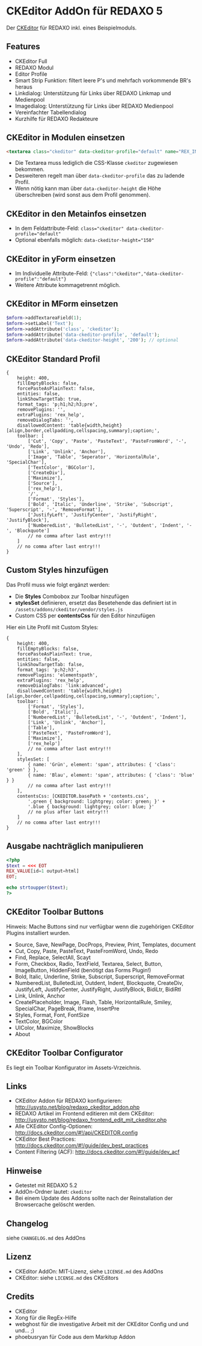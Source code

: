 CKEditor AddOn für REDAXO 5
===========================

Der [CKEditor](http://ckeditor.com/) für REDAXO inkl. eines Beispielmoduls.

Features
--------

* CKEditor Full
* REDAXO Modul
* Editor Profile
* Smart Strip Funktion: filtert leere P's und mehrfach vorkommende BR's heraus
* Linkdialog: Unterstützung für Links über REDAXO Linkmap und Medienpool
* Imagedialog: Unterstützung für Links über REDAXO Medienpool
* Vereinfachter Tabellendialog
* Kurzhilfe für REDAXO Redakteure

CKEditor in Modulen einsetzen
------------------------------

```html
<textarea class="ckeditor" data-ckeditor-profile="default" name="REX_INPUT_VALUE[1]">REX_VALUE[1]</textarea>
```

* Die Textarea muss lediglich die CSS-Klasse `ckeditor` zugewiesen bekommen. 
* Desweiteren regelt man über `data-ckeditor-profile` das zu ladende Profil. 
* Wenn nötig kann man über `data-ckeditor-height` die Höhe überschreiben (wird sonst aus dem Profil genommen).

CKEditor in den Metainfos einsetzen
------------------------------------

* In dem Feldattribute-Feld: `class="ckeditor" data-ckeditor-profile="default"`
* Optional ebenfalls möglich: `data-ckeditor-height="150"`

CKEditor in yForm einsetzen
---------------------------

* Im Individuelle Attribute-Feld: `{"class":"ckeditor","data-ckeditor-profile":"default"}`
* Weitere Attribute kommagetrennt möglich.

CKEditor in MForm einsetzen
---------------------------

```php
$mform->addTextareaField(1); 
$mform->setLabel('Text');
$mform->addAttribute('class', 'ckeditor');
$mform->addAttribute('data-ckeditor-profile', 'default');
$mform->addAttribute('data-ckeditor-height', '200'); // optional
```

CKEditor Standard Profil
------------------------

```
{
    height: 400,
    fillEmptyBlocks: false,
    forcePasteAsPlainText: false,
    entities: false,
    linkShowTargetTab: true,
    format_tags: 'p;h1;h2;h3;pre',
    removePlugins: '',
    extraPlugins: 'rex_help',
    removeDialogTabs: '',
    disallowedContent: 'table{width,height}[align,border,cellpadding,cellspacing,summary];caption;',
    toolbar: [
        ['Cut', 'Copy', 'Paste', 'PasteText', 'PasteFromWord', '-', 'Undo', 'Redo'],
        ['Link', 'Unlink', 'Anchor'],
        ['Image', 'Table', 'Seperator', 'HorizontalRule', 'SpecialChar'],
        ['TextColor', 'BGColor'],
        ['CreateDiv'],
        ['Maximize'],
        ['Source'],
        ['rex_help'],
        '/',
        ['Format', 'Styles'],
        ['Bold', 'Italic', 'Underline', 'Strike', 'Subscript', 'Superscript', '-', 'RemoveFormat'],
        ['JustifyLeft', 'JustifyCenter', 'JustifyRight', 'JustifyBlock'],
        ['NumberedList', 'BulletedList', '-', 'Outdent', 'Indent', '-', 'Blockquote']
        // no comma after last entry!!!
    ]
    // no comma after last entry!!!
}
```

Custom Styles hinzufügen
------------------------

Das Profil muss wie folgt ergänzt werden:

* Die __Styles__ Combobox zur Toolbar hinzufügen
* __stylesSet__ definieren, ersetzt das Besetehende das definiert ist in `/assets/addons/ckeditor/vendor/styles.js`
* Custom CSS per __contentsCss__ für den Editor hinzufügen

Hier ein Lite Profil mit Custom Styles:

```
{
    height: 400,
    fillEmptyBlocks: false,
    forcePasteAsPlainText: true,
    entities: false,
    linkShowTargetTab: false,
    format_tags: 'p;h2;h3',
    removePlugins: 'elementspath',
    extraPlugins: 'rex_help',
    removeDialogTabs: 'link:advanced',
    disallowedContent: 'table{width,height}[align,border,cellpadding,cellspacing,summary];caption;',
    toolbar: [
        ['Format', 'Styles'],
        ['Bold', 'Italic'],
        ['NumberedList', 'BulletedList', '-', 'Outdent', 'Indent'],
        ['Link', 'Unlink', 'Anchor'],
        ['Table'],
        ['PasteText', 'PasteFromWord'],
        ['Maximize'],
        ['rex_help']
        // no comma after last entry!!!
    ],
    stylesSet: [
        { name: 'Grün', element: 'span', attributes: { 'class': 'green' } },
        { name: 'Blau', element: 'span', attributes: { 'class': 'blue' } }
        // no comma after last entry!!!
    ],    
    contentsCss: [CKEDITOR.basePath + 'contents.css', 
        '.green { background: lightgrey; color: green; }' +
        '.blue { background: lightgrey; color: blue; }'
        // no plus after last entry!!!
    ]
    // no comma after last entry!!!
}
```

Ausgabe nachträglich manipulieren
---------------------------------

```php
<?php
$text = <<< EOT
REX_VALUE[id=1 output=html]
EOT;

echo strtoupper($text);
?>
```

CKEditor Toolbar Buttons
------------------------

Hinweis: Mache Buttons sind nur verfügbar wenn die zugehörigen CKEditor Plugins installiert wurden.

* Source, Save, NewPage, DocProps, Preview, Print, Templates, document
* Cut, Copy, Paste, PasteText, PasteFromWord, Undo, Redo
* Find, Replace, SelectAll, Scayt
* Form, Checkbox, Radio, TextField, Textarea, Select, Button, ImageButton, HiddenField (benötigt das Forms Plugin!)
* Bold, Italic, Underline, Strike, Subscript, Superscript, RemoveFormat
* NumberedList, BulletedList, Outdent, Indent, Blockquote, CreateDiv, JustifyLeft, JustifyCenter, JustifyRight, JustifyBlock, BidiLtr, BidiRtl
* Link, Unlink, Anchor
* CreatePlaceholder, Image, Flash, Table, HorizontalRule, Smiley, SpecialChar, PageBreak, Iframe, InsertPre
* Styles, Format, Font, FontSize
* TextColor, BGColor
* UIColor, Maximize, ShowBlocks
* About

CKEditor Toolbar Configurator
-----------------------------

Es liegt ein Toolbar Konfigurator im Assets-Vrzeichnis.

Links
-----

* CKEditor Addon für REDAXO konfigurieren: http://usysto.net/blog/redaxo_ckeditor_addon.php
* REDAXO Artikel im Frontend editieren mit dem CKEditor: http://usysto.net/blog/redaxo_frontend_edit_mit_ckeditor.php
* Alle CKEditor Config-Optionen: http://docs.ckeditor.com/#!/api/CKEDITOR.config
* CKEditor Best Practices: http://docs.ckeditor.com/#!/guide/dev_best_practices
* Content Filtering (ACF): http://docs.ckeditor.com/#!/guide/dev_acf

Hinweise
--------

* Getestet mit REDAXO 5.2
* AddOn-Ordner lautet: `ckeditor`
* Bei einem Update des Addons sollte nach der Reinstallation der Browsercache gelöscht werden.

Changelog
---------

siehe `CHANGELOG.md` des AddOns

Lizenz
------

* CKEditor AddOn: MIT-Lizenz, siehe `LICENSE.md` des AddOns
* CKEditor: siehe `LICENSE.md` des CKEditors

Credits
-------

* CKEditor
* Xong für die RegEx-Hilfe
* webghost für die investigative Arbeit mit der CKEditor Config und und und... ;)
* phoebusryan für Code aus dem Markitup Addon

